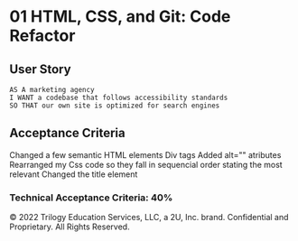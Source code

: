 # 01 HTML, CSS, and Git: Code Refactor

## User Story
```
AS A marketing agency
I WANT a codebase that follows accessibility standards
SO THAT our own site is optimized for search engines
```

## Acceptance Criteria

Changed a few semantic HTML elements Div tags
Added alt="" atributes
Rearranged my Css code so they fall in sequencial order
stating the most relevant 
Changed the title element 
 
### Technical Acceptance Criteria: 40%
© 2022 Trilogy Education Services, LLC, a 2U, Inc. brand. Confidential and Proprietary. All Rights Reserved.
